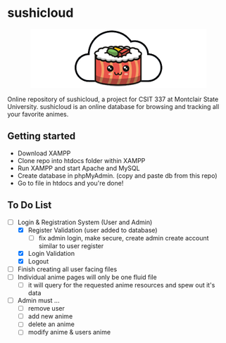 # sushicloud

<p align="center">
  <img src="https://raw.githubusercontent.com/sushicloud-online/sushicloud/main/assets/sushicloud.png" alt="sushicloud"/>
</p>

Online repository of sushicloud, a project for CSIT 337 at Montclair State University. sushicloud is an online database for browsing and tracking all your favorite animes. 

## Getting started

- Download XAMPP
- Clone repo into htdocs folder within XAMPP
- Run XAMPP and start Apache and MySQL
- Create database in phpMyAdmin. (copy and paste db from this repo)
- Go to file in htdocs and you're done!

## To Do List

- [ ] Login & Registration System (User and Admin)
  - [x] Register Validation (user added to database)
    - [ ] fix admin login, make secure, create admin create account similar to user register 
  - [x] Login Validation
  - [x] Logout
- [ ] Finish creating all user facing files
- [ ] Individual anime pages will only be one fluid file
  - [ ] it will query for the requested anime resources and spew out it's data
- [ ] Admin must ... 
  - [ ] remove user
  - [ ] add new anime 
  - [ ] delete an anime
  - [ ] modify anime & users
anime
